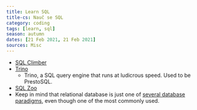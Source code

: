 ```yaml
---
title: Learn SQL
title-cs: Nauč se SQL
category: coding
tags: [learn, sql]
season: autumn
dates: [21 Feb 2021, 21 Feb 2021]
sources: Misc
---
```


* [SQL Climber](https://www.sqlclimber.com/assignments/beginner)
* [Trino](https://trino.io/)
  * Trino, a SQL query engine that runs at ludicrous speed. Used to be PrestoSQL.
* [SQL Zoo](https://sqlzoo.net/wiki/SQL_Tutorial)
* Keep in mind that relational database is just one of [several database paradigms](https://www.youtube.com/watch?v=W2Z7fbCLSTw), even though one of the most commonly used.